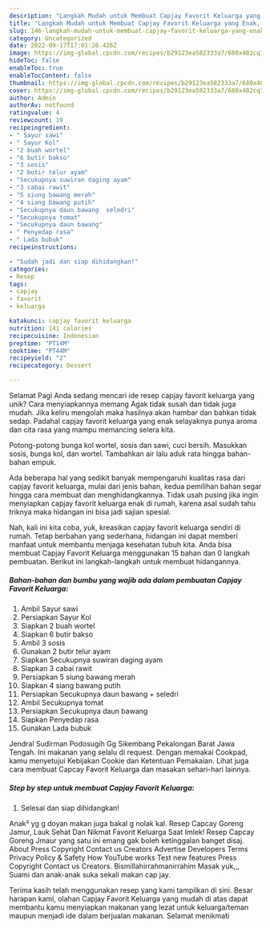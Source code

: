 ```yaml
---
description: "Langkah Mudah untuk Membuat Capjay Favorit Keluarga yang Enak, Enak"
title: "Langkah Mudah untuk Membuat Capjay Favorit Keluarga yang Enak, Enak"
slug: 146-langkah-mudah-untuk-membuat-capjay-favorit-keluarga-yang-enak-enak
category: Uncategorized
date: 2022-09-17T17:01:26.426Z
image: https://img-global.cpcdn.com/recipes/b29123ea582333a7/680x482cq70/capjay-favorit-keluarga-foto-resep-utama.jpg
hideToc: false
enableToc: true
enableTocContent: false
thumbnail: https://img-global.cpcdn.com/recipes/b29123ea582333a7/680x482cq70/capjay-favorit-keluarga-foto-resep-utama.jpg
cover: https://img-global.cpcdn.com/recipes/b29123ea582333a7/680x482cq70/capjay-favorit-keluarga-foto-resep-utama.jpg
author: Admin
authorAv: notfound
ratingvalue: 4
reviewcount: 19
recipeingredient:
- " Sayur sawi"
- " Sayur Kol"
- "2 buah wortel"
- "6 butir bakso"
- "3 sosis"
- "2 butir telur ayam"
- "Secukupnya suwiran daging ayam"
- "3 cabai rawit"
- "5 siung bawang merah"
- "4 siang bawang putih"
- "Secukupnya daun bawang  seledri"
- "Secukupnya tomat"
- "Secukupnya daun bawang"
- " Penyedap rasa"
- " Lada bubuk"
recipeinstructions:

- "Sudah jadi dan siap dihidangkan!"
categories:
- Resep
tags:
- capjay
- favorit
- keluarga

katakunci: capjay favorit keluarga 
nutrition: 141 calories
recipecuisine: Indonesian
preptime: "PT14M"
cooktime: "PT44M"
recipeyield: "2"
recipecategory: Dessert

---
```



Selamat Pagi Anda sedang mencari ide resep capjay favorit keluarga yang unik? Cara menyiapkannya memang Agak tidak susah dan tidak juga mudah. Jika keliru mengolah maka hasilnya akan hambar dan bahkan tidak sedap. Padahal capjay favorit keluarga yang enak selayaknya punya aroma dan cita rasa yang mampu memancing selera kita.


Potong-potong bunga kol wortel, sosis dan sawi, cuci bersih. Masukkan sosis, bunga kol, dan wortel. Tambahkan air lalu aduk rata hingga bahan-bahan empuk.

Ada beberapa hal yang sedikit banyak mempengaruhi kualitas rasa dari capjay favorit keluarga, mulai dari jenis bahan, kedua pemilihan bahan segar hingga cara membuat dan menghidangkannya. Tidak usah pusing jika ingin menyiapkan capjay favorit keluarga enak di rumah, karena asal sudah tahu triknya maka hidangan ini bisa jadi sajian spesial.


Nah, kali ini kita coba, yuk, kreasikan capjay favorit keluarga sendiri di rumah. Tetap berbahan yang sederhana, hidangan ini dapat memberi manfaat untuk membantu menjaga kesehatan tubuh kita. Anda bisa membuat Capjay Favorit Keluarga menggunakan 15 bahan dan 0 langkah pembuatan. Berikut ini langkah-langkah untuk membuat hidangannya.

<!--inarticleads1-->

##### Bahan-bahan dan bumbu yang wajib ada dalam pembuatan Capjay Favorit Keluarga:

1. Ambil  Sayur sawi
1. Persiapkan  Sayur Kol
1. Siapkan 2 buah wortel
1. Siapkan 6 butir bakso
1. Ambil 3 sosis
1. Gunakan 2 butir telur ayam
1. Siapkan Secukupnya suwiran daging ayam
1. Siapkan 3 cabai rawit
1. Persiapkan 5 siung bawang merah
1. Siapkan 4 siang bawang putih
1. Persiapkan Secukupnya daun bawang + seledri
1. Ambil Secukupnya tomat
1. Persiapkan Secukupnya daun bawang
1. Siapkan  Penyedap rasa
1. Gunakan  Lada bubuk


Jendral Sudirman Podosugih Gg Sikembang Pekalongan Barat Jawa Tengah. Ini makanan yang selalu di request. Dengan memakai Cookpad, kamu menyetujui Kebijakan Cookie dan Ketentuan Pemakaian. Lihat juga cara membuat Capcay Favorit Keluarga dan masakan sehari-hari lainnya. 

<!--inarticleads2-->

##### Step by step untuk membuat Capjay Favorit Keluarga:


1. Selesai dan siap dihidangkan!

Anak² yg g doyan makan juga bakal g nolak kal. Resep Capcay Goreng Jamur, Lauk Sehat Dan Nikmat Favorit Keluarga Saat Imlek! Resep Capcay Goreng Jmaur yang satu ini emang gak boleh ketinggalan banget disaj. About Press Copyright Contact us Creators Advertise Developers Terms Privacy Policy &amp; Safety How YouTube works Test new features Press Copyright Contact us Creators. Bismillahirrahmanirrahim Masak yuk,,, Suami dan anak-anak suka sekali makan cap jay. 

Terima kasih telah menggunakan resep yang kami tampilkan di sini. Besar harapan kami, olahan Capjay Favorit Keluarga yang mudah di atas dapat membantu kamu menyiapkan makanan yang lezat untuk keluarga/teman maupun menjadi ide dalam berjualan makanan. Selamat menikmati

